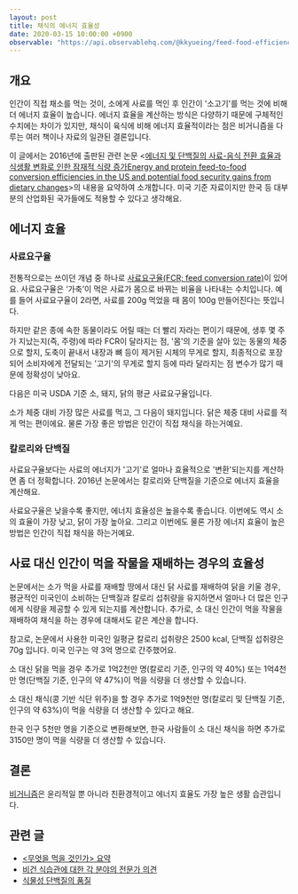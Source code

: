 ```yaml
---
layout: post
title: 채식의 에너지 효율성
date: 2020-03-15 10:00:00 +0900
observable: "https://api.observablehq.com/@kkyueing/feed-food-efficiency.js?v=3"
---
```

## 개요

인간이 직접 채소를 먹는 것이, 소에게 사료를 먹인 후 인간이 '소고기'를 먹는 것에
비해 더 에너지 효율이 높습니다. 에너지 효율을 계산하는 방식은 다양하기 때문에
구체적인 수치에는 차이가 있지만, 채식이 육식에 비해 에너지 효율적이라는 점은
비거니즘을 다루는 여러 책이나 자료의 일관된 결론입니다.

이 글에서는 2016년에 출판된 관련 논문 \<[에너지 및 단백질의 사료-음식 전환
효율과 식생활 변화로 인한 잠재적 식량 증가Energy and protein feed-to-food
conversion efficiencies in the US and potential food security gains from
dietary
changes](https://iopscience.iop.org/article/10.1088/1748-9326/11/10/105002)\>의
내용을 요약하여 소개합니다. 미국 기준 자료이지만 한국 등 대부분의 산업화된
국가들에도 적용할 수 있다고 생각해요.

## 에너지 효율

### 사료요구율

전통적으로는 쓰이던 개념 중 하나로 [사료요구율(FCR; feed conversion
rate)](/terms/fcr.html)이 있어요. 사료요구율은 ‘가축’이 먹은 사료가 몸으로
바뀌는 비율을 나타내는 수치입니다. 예를 들어 사료요구율이 2라면, 사료를 200g
먹었을 때 몸이 100g 만들어진다는 뜻입니다.

하지만 같은 종에 속한 동물이라도 어릴 때는 더 빨리 자라는 편이기 때문에, 생후
몇 주가 지났는지(즉, 주령)에 따라 FCR이 달라지는 점, '몸'의 기준을 살아 있는
동물의 체중으로 할지, 도축이 끝내서 내장과 뼈 등이 제거된 시체의 무게로 할지,
최종적으로 포장되어 소비자에게 전달되는 '고기'의 무게로 할지 등에 따라 달라지는
점 변수가 많기 때문에 정확성이 낮아요.

다음은 미국 USDA 기준 소, 돼지, 닭의 평균 사료요구율입니다.

<div id="ob-fcrChart" class="ob-block"></div>

소가 체중 대비 가장 많은 사료를 먹고, 그 다음이 돼지입니다. 닭은 체중 대비
사료를 적게 먹는 편이에요. 물론 가장 좋은 방법은 인간이 직접 채식을 하는거예요.

### 칼로리와 단백질

사료요구율보다는 사료의 에너지가 '고기'로 얼마나 효율적으로 '변환'되는지를
계산하면 좀 더 정확합니다. 2016년 논문에서는 칼로리와 단백질을 기준으로 에너지
효율을 계산해요.

<div id="ob-efficiencyChart" class="ob-block"></div>

사료요구율은 낮을수록 좋지만, 에너지 효율성은 높을수록 좋습니다. 이번에도 역시
소의 효율이 가장 낮고, 닭이 가장 높아요. 그리고 이번에도 물론 가장 에너지
효율이 높은 방법은 인간이 직접 채식을 하는거예요.

## 사료 대신 인간이 먹을 작물을 재배하는 경우의 효율성

논문에서는 소가 먹을 사료를 재배할 땅에서 대신 닭 사료를 재배하여 닭을 키울
경우, 평균적인 미국인이 소비하는 단백질과 칼로리 섭취량을 유지하면서 얼마나 더
많은 인구에게 식량을 제공할 수 있게 되는지를 계산합니다. 추가로, 소 대신 인간이
먹을 작물을 재배하여 채식을 하는 경우에 대해서도 같은 계산을 합니다.

참고로, 논문에서 사용한 미국인 일평균 칼로리 섭취량은 2500 kcal, 단백질
섭취량은 70g 입니다. 미국 인구는 약 3억 명으로 간주했어요.

소 대신 닭을 먹을 경우 추가로 1억2천만 명(칼로리 기준, 인구의 약 40%) 또는
1억4천만 명(단백질 기준, 인구의 약 47%)이 먹을 식량을 더 생산할 수 있습니다.

소 대신 채식(콩 기반 식단 위주)을 할 경우 추가로 1억9천만 명(칼로리 및 단백질
기준, 인구의 약 63%)이 먹을 식량을 더 생산할 수 있다고 해요.

한국 인구 5천만 명을 기준으로 변환해보면, 한국 사람들이 소 대신 채식을 하면
추가로 3150만 명이 먹을 식량을 더 생산할 수 있습니다.

## 결론

[비거니즘](/terms/veganism.html)은 윤리적일 뿐 아니라 친환경적이고 에너지
효율도 가장 높은 생활 습관입니다.

## 관련 글

* [\<무엇을 먹을 것인가\> 요약](/2020/11/14/the-china-study.html)
* [비건 식습관에 대한 각 분야의 전문가
  의견](/2020/10/03/expert-opinions-on-vegan-diet.html)
* [식물성 단백질의 품질](/2020/10/02/quality-of-plant-based-protein.html)
